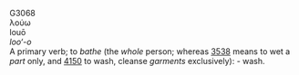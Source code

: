 <body>
  <p>G3068<br>  λούω  <br> louō  <br><i>loo‘-o </i><br>A primary verb; to <i>bathe</i> (the <i>whole</i> person; whereas <a href="g3538.htm">3538</a> means to wet a <i>part</i> only, and <a href="g4150.htm">4150</a> to wash, cleanse <i>garments</i> exclusively): - wash.<br></p>
 </body>